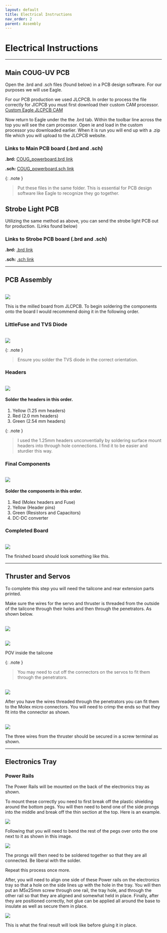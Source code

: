 ```yaml
---
layout: default
title: Electrical Instructions
nav_order: 2
parent: Assembly
---
```


# Electrical Instructions

---
## Main COUG-UV PCB

Open the .brd and .sch files (found below) in a PCB design software. For our purposes we will use Eagle.

For our PCB production we used JLCPCB. In order to process the file correctly for JlCPCB you must first download their custom CAM processor. [Custom Eagle JLCPCB CAM](https://jlcpcb.com/help/article/9-How-to-Generate-Gerber-and-Drill-Files-in-Autodesk-Eagle)

Now return to Eagle under the the .brd tab. Within the toolbar line across the top you will see the cam processor. Open ie and load in the custom processor you downloaded earlier. When it is run you will end up with a .zip file which you will upload to the JLCPCB website.


### Links to Main PCB board (.brd and .sch)

**.brd:**
[COUG_powerboard.brd link](https://byu.box.com/s/raniskul3jnl1tf10c4lscgmdiiq0gin)

**.sch:**
[COUG_powerboard.sch link](https://byu.box.com/s/jcqulffcyls4dua039p1142ic2lz8b0v)

{: .note }
> Put these files in the same folder. This is essential for PCB design software like Eagle to recognize they go together.


## Strobe Light PCB

Utilizing the same method as above, you can send the strobe light PCB out for production. (Links found below)

### Links to Strobe PCB board (.brd and .sch)

**.brd:**
[.brd link](https://byu.box.com/s/raniskul3jnl1tf10c4lscgmdiiq0gin)

**.sch:**
[.sch link](https://byu.box.com/s/jcqulffcyls4dua039p1142ic2lz8b0v)

---

## PCB Assembly
\
![](../../assets/images/COUG_PCB.jpg)

This is the milled board from JLCPCB. To begin soldering the components onto the board I would recommend doing it in the following order.

### LittleFuse and TVS Diode
\
![](../../assets/images/TVS_Littlefuse.jpg)

{: .note }
> Ensure you solder the TVS diode in the correct orientation.

### Headers
\
![](../../assets/images/PCB_Connectors.jpg)

#### Solder the headers in this order.
1. Yellow (1.25 mm headers)
2. Red (2.0 mm headers)
3. Green (2.54 mm headers)

{: .note }
> I used the 1.25mm headers unconventially by soldering surface mount headers into through hole connections. I find it to be easier and sturdier this way.

### Final Components
\
![](../../assets/images/last_PCB_components.jpg)

#### Solder the components in this order.
1. Red (Molex headers and Fuse)
2. Yellow (Header pins)
3. Green (Resistors and Capacitors)
4. DC-DC converter

### Completed Board
\
![](../../assets/images/Completed_PCB.jpg)

The finished board should look something like this.

---

## Thruster and Servos

To complete this step you will need the tailcone and rear extension parts printed.


Make sure the wires for the servo and thruster is threaded from the outside of the tailcone through their holes and then through the penetrators. As shown below.

\
![](../../assets/images/thruster_outside.jpg)

\
![](../../assets/images/thruster_servo_inside.jpg)

POV inside the tailcone

{: .note }
> You may need to cut off the connectors on the servos to fit them through the penetrators.

\
![](../../assets/images/servo_wires.jpg)

After you have the wires threaded through the penetrators you can fit them to the Molex micro connectors. You will need to crimp the ends so that they fit into the connector as shown. 

\
![](../../assets/images/thruster_terminal.jpg)

The three wires from the thruster should be secured in a screw terminal as shown.

---

## Electronics Tray

### Power Rails
The Power Rails will be mounted on the back of the electronics tray as shown.

To mount these correctly you need to first break off the plastic shielding around the bottom pegs. You will then need to bend one of the side prongs into the middle and break off the thin section at the top. Here is an example.

![](../../assets/images/first_bend.jpg)

Following that you will need to bend the rest of the pegs over onto the one next to it as shown in this image.

![](../../assets/images/fully_bent_powerrail.jpg)

The prongs will then need to be soldered together so that they are all connected. Be liberal with the solder.

Repeat this process once more.

After, you will need to align one side of these Power rails on the electronics tray so that a hole on the side lines up with the hole in the tray. You will then put an M5x25mm screw through one rail, the tray hole, and through the other rail so that they are aligned and somewhat held in place. Finally, after they are positioned correctly, hot glue can be applied all around the base to insulate as well as secure them in place.

![](../../assets/images/powerrail_mounted.jpg)

This is what the final result will look like before gluing it in place.